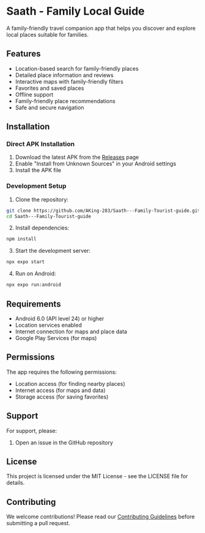 # Saath - Family Local Guide

A family-friendly travel companion app that helps you discover and explore local places suitable for families.

## Features

- Location-based search for family-friendly places
- Detailed place information and reviews
- Interactive maps with family-friendly filters
- Favorites and saved places
- Offline support
- Family-friendly place recommendations
- Safe and secure navigation

## Installation

### Direct APK Installation

1. Download the latest APK from the [Releases](https://github.com/AKing-283/Saath-Family-Tourist-guide/releases) page
2. Enable "Install from Unknown Sources" in your Android settings
3. Install the APK file

### Development Setup

1. Clone the repository:
```bash
git clone https://github.com/AKing-283/Saath---Family-Tourist-guide.git
cd Saath---Family-Tourist-guide
```

2. Install dependencies:
```bash
npm install
```

3. Start the development server:
```bash
npx expo start
```

4. Run on Android:
```bash
npx expo run:android
```

## Requirements

- Android 6.0 (API level 24) or higher
- Location services enabled
- Internet connection for maps and place data
- Google Play Services (for maps)

## Permissions

The app requires the following permissions:
- Location access (for finding nearby places)
- Internet access (for maps and data)
- Storage access (for saving favorites)

## Support

For support, please:
1. Open an issue in the GitHub repository

## License

This project is licensed under the MIT License - see the LICENSE file for details.

## Contributing

We welcome contributions! Please read our [Contributing Guidelines](CONTRIBUTING.md) before submitting a pull request.
